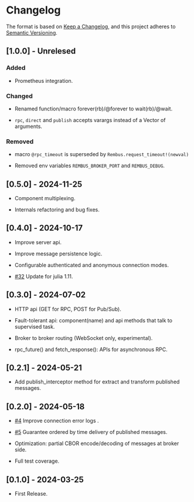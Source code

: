 # Changelog

The format is based on [Keep a Changelog](https://keepachangelog.com/en/1.1.0/),
and this project adheres to [Semantic Versioning](https://semver.org/spec/v2.0.0.html).

## [1.0.0] - Unrelesed

### Added

- Prometheus integration.

### Changed

- Renamed function/macro forever(rb)/@forever to wait(rb)/@wait.

- `rpc`, `direct` and `publish` accepts varargs instead of a Vector of arguments.

### Removed

- macro `@rpc_timeout` is superseded by `Rembus.request_timeout!(newval)`

- Removed env variables `REMBUS_BROKER_PORT` and `REMBUS_DEBUG`.

## [0.5.0] - 2024-11-25

- Component multiplexing.

- Internals refactoring and bug fixes.

## [0.4.0] - 2024-10-17

- Improve server api.

- Improve message persistence logic.

- Configurable authenticated and anonymous connection modes.

- [#32](https://github.com/cardo-org/Rembus.jl/issues/32) Update for julia 1.11.

## [0.3.0] - 2024-07-02

- HTTP api (GET for RPC, POST for Pub/Sub).

- Fault-tolerant api: component(name) and api methods that talk to supervised task.

- Broker to broker routing (WebSocket only, experimental).

- rpc_future() and fetch_response(): APIs for asynchronous RPC.

## [0.2.1] - 2024-05-21

- Add publish_interceptor method for extract and transform published messages.

## [0.2.0] - 2024-05-18

- [#4](https://github.com/cardo-org/Rembus.jl/issues/4) Improve connection error logs .

- [#5](https://github.com/cardo-org/Rembus.jl/issues/4) Guarantee ordered by time delivery of published messages.

- Optimization: partial CBOR encode/decoding of messages at broker side.

- Full test coverage.

## [0.1.0] - 2024-03-25

- First Release.
